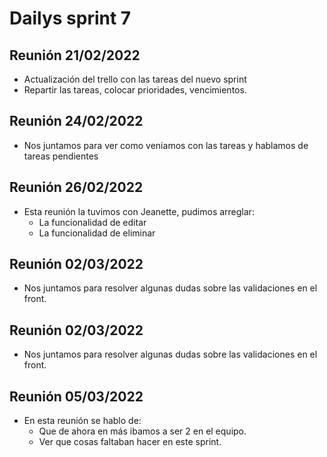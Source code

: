 # Dailys sprint 7
## Reunión 21/02/2022
- Actualización del trello con las tareas del nuevo sprint
- Repartir las tareas, colocar prioridades, vencimientos.

## Reunión 24/02/2022
- Nos juntamos para ver como veniamos con las tareas y hablamos de tareas pendientes

## Reunión 26/02/2022
- Esta reunión la tuvimos con Jeanette, pudimos arreglar:
    - La funcionalidad de editar
    - La funcionalidad de eliminar

## Reunión 02/03/2022
- Nos juntamos para resolver algunas dudas sobre las validaciones en el front.

## Reunión 02/03/2022
- Nos juntamos para resolver algunas dudas sobre las validaciones en el front.

## Reunión 05/03/2022
- En esta reunión se hablo de:
    - Que de ahora en más ibamos a ser 2 en el equipo.
    - Ver que cosas faltaban hacer en este sprint.
